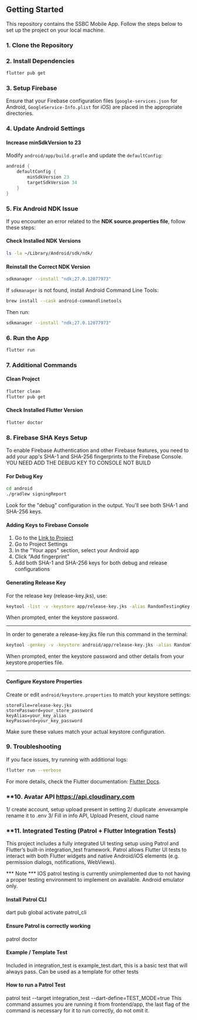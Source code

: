 ## Getting Started

This repository contains the SSBC Mobile App. Follow the steps below to set up the project on your local machine.

### **1. Clone the Repository**


### **2. Install Dependencies**
```sh
flutter pub get
```

### **3. Setup Firebase**
Ensure that your Firebase configuration files (`google-services.json` for Android, `GoogleService-Info.plist` for iOS) are placed in the appropriate directories.

### **4. Update Android Settings**
#### **Increase minSdkVersion to 23**
Modify `android/app/build.gradle` and update the `defaultConfig`:
```gradle
android {
    defaultConfig {
        minSdkVersion 23
        targetSdkVersion 34
    }
}
```

### **5. Fix Android NDK Issue**
If you encounter an error related to the **NDK source.properties file**, follow these steps:
#### **Check Installed NDK Versions**
```sh
ls -la ~/Library/Android/sdk/ndk/
```
#### **Reinstall the Correct NDK Version**
```sh
sdkmanager --install "ndk;27.0.12077973"
```
If `sdkmanager` is not found, install Android Command Line Tools:
```sh
brew install --cask android-commandlinetools
```
Then run:
```sh
sdkmanager --install "ndk;27.0.12077973"
```

### **6. Run the App**
```sh
flutter run
```

### **7. Additional Commands**
#### **Clean Project**
```sh
flutter clean
flutter pub get
```
#### **Check Installed Flutter Version**
```sh
flutter doctor
```

### **8. Firebase SHA Keys Setup**
To enable Firebase Authentication and other Firebase features, you need to add your app's SHA-1 and SHA-256 fingerprints to the Firebase Console.
YOU NEED ADD THE DEBUG KEY TO CONSOLE NOT BUILD

#### **For Debug Key**
```sh
cd android
./gradlew signingReport
```
Look for the "debug" configuration in the output. You'll see both SHA-1 and SHA-256 keys.


#### **Adding Keys to Firebase Console**
1. Go to the [Link to Project](https://console.firebase.google.com/project/ssbc-9ef2d/settings/general/web:NDkxODllZGItM2ZhMC00YTE2LWIwOTQtNGJiZTM0MzNjMzk2)
3. Go to Project Settings
4. In the "Your apps" section, select your Android app
5. Click "Add fingerprint"
6. Add both SHA-1 and SHA-256 keys for both debug and release configurations

#### **Generating Release Key**
For the release key (release-key.jks), use:
```sh
keytool -list -v -keystore app/release-key.jks -alias RandomTestingKey
```
When prompted, enter the keystore password.

---
In order to generate a release-key.jks file run this command in the terminal:
```sh
keytool -genkey -v -keystore android/app/release-key.jks -alias RandomTestingKey -keyalg RSA -keysize 2048 -validity 10000
```
When prompted, enter the keystore password and other details from your keystore.properties file.

---

#### **Configure Keystore Properties**
Create or edit `android/keystore.properties` to match your keystore settings:
```properties
storeFile=release-key.jks
storePassword=your_store_password
keyAlias=your_key_alias
keyPassword=your_key_password
```
Make sure these values match your actual keystore configuration.

### **9. Troubleshooting**
If you face issues, try running with additional logs:
```sh
flutter run --verbose
```

For more details, check the Flutter documentation: [Flutter Docs](https://flutter.dev/docs).

### **10. Avatar API https://api.cloudinary.com
1/ create account, setup upload present in setting
2/ duplicate .envexample rename it to .env
3/ Fill in info API, Upload Present, cloud name

### **11. Integrated Testing (Patrol + Flutter Integration Tests)
This project includes a fully integrated UI testing setup using
Patrol and Flutter’s built-in integration_test framework.
Patrol allows Flutter UI tests to interact with both Flutter widgets
and native Android/iOS elements (e.g. permission dialogs, notifications, WebViews).

*** Note ***
IOS patrol testing is currently unimplemented due to not having a proper testing
environment to implement on available. Android emulator only.

#### Install Patrol CLI
dart pub global activate patrol_cli 

#### Ensure Patrol is correctly working
patrol doctor

#### Example / Template Test
Included in integration_test is example_test.dart, this is a basic test that will
always pass. Can be used as a template for other tests

#### How to run a Patrol Test
patrol test --target integration_test --dart-define=TEST_MODE=true
This command assumes you are running it from frontend/app, the last flag
of the command is necessary for it to run correctly, do not omit it.
